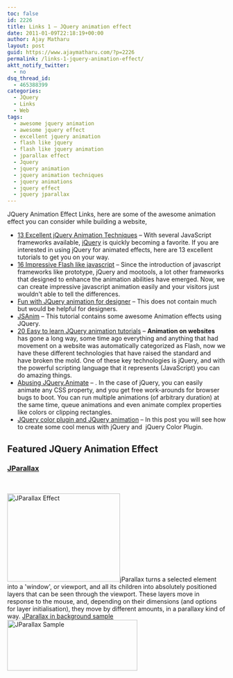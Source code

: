 ```yaml
---
toc: false
id: 2226
title: Links 1 – JQuery animation effect
date: 2011-01-09T22:18:19+00:00
author: Ajay Matharu
layout: post
guid: https://www.ajaymatharu.com/?p=2226
permalink: /links-1-jquery-animation-effect/
aktt_notify_twitter:
  - no
dsq_thread_id:
  - 465388399
categories:
  - JQuery
  - Links
  - Web
tags:
  - awesome jquery animation
  - awesome jquery effect
  - excellent jquery animation
  - flash like jquery
  - flash like jquery animation
  - jparallax effect
  - Jquery
  - jquery animation
  - jquery animation techniques
  - jquery animations
  - jquery effect
  - jquery jparallax
---
```

JQuery Animation Effect Links, here are some of the awesome animation effect you can consider while building a website,

  * <a href="https://webdesignledger.com/tutorials/13-excellent-jquery-animation-techniques" target="_blank" title="Excellent JQuery animation techniques">13 Excellent jQuery Animation Techniques</a> &#8211; With several JavaScript frameworks available, <a href="https://jquery.com/" target="_blank" title="JQuery">jQuery</a> is quickly becoming a favorite. If you are interested in using jQuery for animated effects, here are 13 excellent tutorials to get you on your way.
  * <a href="https://www.queness.com/post/456/16-impressive-flash-like-javascript-animation-inspirations-tutorials-and-plugins" target="_blank" title="16 Impressive Flash like JQuery and Javascript tutorials and plugins">16 Impressive Flash like javascript</a> &#8211; Since the introduction of javascript frameworks like prototype, jQuery and mootools, a lot other frameworks that designed to enhance the animation abilities have emerged. Now, we can create impressive javascript animation easily and your visitors just wouldn't able to tell the differences.
  * <a href="https://www.viget.com/inspire/fun-with-jquerys-animation-function/" target="_blank" title="Fun with JQuery Animation">Fun with JQuery animation for designer</a> &#8211; This does not contain much but would be helpful for designers.
  * <a href="https://www.jsanim.com/" target="_blank" title="JSAnim">JSAnim</a> &#8211; This tutorial contains some awesome Animation effects using JQuery.
  * <a href="https://designreviver.com/tutorials/20-easy-to-learn-jquery-animation-tutorials/" target="_blank" title="Easy to learn JQuery animation">20 Easy to learn JQuery animation tutorials</a> &#8211; **Animation on websites** has gone a long way, some time ago everything and anything that had movement on a website was automatically categorized as Flash, now we have these different technologies that have raised the standard and have broken the mold. One of these key technologies is jQuery, and with the powerful scripting language that it represents (JavaScript) you can do amazing things.
  * <a href="https://acko.net/blog/abusing-jquery-animate-for-fun-and-profit-and-bacon" target="_blank" title="Abusing JQuery.Animate">Abusing JQuery.Animate</a> &#8211; . In the case of jQuery, you can easily animate any CSS property, and you get free work-arounds for browser bugs to boot. You can run multiple animations (of arbitrary duration) at the same time, queue animations and even animate complex properties like colors or clipping rectangles.
  * <a href="https://desizntech.info/2009/06/playing-with-jquery-color-plugin-and-color-animation/" target="_blank" title="JQuery color plugin and JQuery animation">JQuery color plugin and JQuery animation</a> &#8211; In this post you will see how to create some cool menus with jQuery and&nbsp; jQuery Color Plugin.

## Featured JQuery Animation Effect

### <a href="https://webdev.stephband.info/parallax.html" target="_blank" title="JParallax - JQuery Animation Plugin">JParallax</a>

<p style="text-align: center;">
  &nbsp;
</p>

<img alt="JParallax Effect" class="size-full wp-image-2227 " height="203" src="https://blog.ajaymatharu.com/wp-content/uploads/2010/03/jparallax-effect.png" title="JParallax Effect" width="260" srcset="https://blog.ajaymatharu.com/wp-content/uploads/2010/03/jparallax-effect-300x234.png 300w, https://blog.ajaymatharu.com/wp-content/uploads/2010/03/jparallax-effect.png 434w" sizes="(max-width: 260px) 100vw, 260px" />jParallax turns a selected element into a 'window', or viewport, and all its children into absolutely positioned layers that can be seen through the viewport. These layers move in response to the mouse, and, depending on their dimensions (and options for layer initialisation), they move by different amounts, in a parallaxy kind of way. <a href="https://css-tricks.com/examples/StarryNightMoving/" target="_blank" title="JParallax in background">JParallax in background sample</a>[<img alt="JParallax Sample" class="size-medium wp-image-2228" height="117" src="https://blog.ajaymatharu.com/wp-content/uploads/2010/03/jparallax-300x117.png" title="JParallax Sample" width="300" srcset="https://blog.ajaymatharu.com/wp-content/uploads/2010/03/jparallax-300x117.png 300w, https://blog.ajaymatharu.com/wp-content/uploads/2010/03/jparallax.png 883w" sizes="(max-width: 300px) 100vw, 300px" />](https://webdev.stephband.info/parallax_demos_type.html)

<div id="_mcePaste" style="overflow: hidden; position: absolute; left: -10000px; top: 0px; width: 1px; height: 1px;">
  <h1>
    13 Excellent jQuery Animation Techniques
  </h1>
</div>
